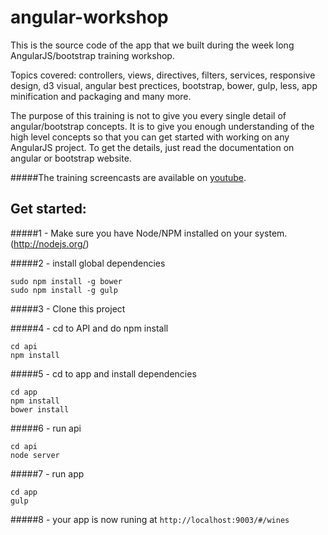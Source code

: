 angular-workshop
================

This is the source code of the app that we built during the week long AngularJS/bootstrap training workshop.

Topics covered: controllers, views, directives, filters, services, responsive design, d3 visual, angular best prectices, bootstrap, bower, gulp, less, app minification and packaging and many more.

The purpose of this training is not to give you every single detail of angular/bootstrap concepts. It is to give you enough understanding of the high level concepts so that you can get started with working on any AngularJS project. To get the details, just read the documentation on angular or bootstrap website.

#####The training screencasts are available on [youtube](http://www.youtube.com/playlist?list=PLVUAGjABYyQPVUbpUjJ_tufyq5QCVsGll). 

Get started:
-----------
#####1 - Make sure you have Node/NPM installed on your system. (http://nodejs.org/)

#####2 - install global dependencies
```
sudo npm install -g bower
sudo npm install -g gulp
```

#####3 - Clone this project

#####4 - cd to API and do npm install
```
cd api
npm install
```

#####5 - cd to app and install dependencies
```
cd app
npm install
bower install
```

#####6 - run api
```
cd api
node server
```

#####7 - run app
```
cd app
gulp
```

#####8 - your app is now runing at `http://localhost:9003/#/wines`


